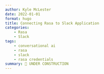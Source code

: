 ```yaml
---
author: Kyle McLester
date: 2022-01-01
format: hugo
title: Connecting Rasa to Slack Application
categories:
    - Rasa
    - Slack
tags:
    - conversational ai
    - rasa
    - slack
    - rasa credentials
summary: 🚧 UNDER CONSTRUCTION
---
```


